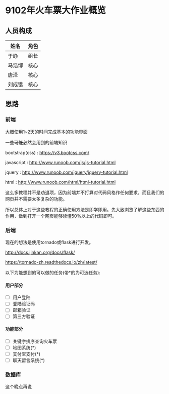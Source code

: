 # 9102年火车票大作业概览

## 人员构成

| 姓名   | 角色 |
| ------ | ---- |
| 于峥   | 组长 |
| 马浩博 | 核心 |
| 唐泽   | 核心 |
| 刘成锴 | 核心 |

## 思路

### 前端

大概使用1~2天的时间完成基本的功能界面

一些~~可能~~必然会用到的前端知识

bootstrap(css) : <https://v3.bootcss.com/>

javascript : <http://www.runoob.com/js/js-tutorial.html>

jquery : <http://www.runoob.com/jquery/jquery-tutorial.html>

html : <http://www.runoob.com/html/html-tutorial.html>

这么多教程并不是劝退项，因为前端并不打算对代码风格作任何要求，而且我们的网页并不需要太多复杂的功能。

所以总体上对于这些教程的正确使用方法是即学即用。先大致浏览了解这些东西的作用，做到打开一个网页能够读懂50%以上的代码即可。

### 后端

现在的想法是使用tornado或flask进行开发。

<http://docs.jinkan.org/docs/flask/>

<https://tornado-zh.readthedocs.io/zh/latest/>

以下为能想到的可以做的任务(带*的为可选任务):

#### 用户部分

- [ ] 用户登陆
- [ ] 登陆验证码
- [ ] 邮箱验证
- [ ] 第三方验证
#### 功能部分
- [ ] 关键字排序查询火车票
- [ ] 地图系统(*)
- [ ] 支付宝支付(*)
- [ ] 聊天留言系统(*)

### 数据库

这个晚点再说